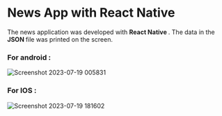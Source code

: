 # News App with React Native
<p> The news application was developed with <b> React Native </b> . The data in the <b> JSON  </b> file was printed on the screen. </p>


<h3> For android : </h3>

![Screenshot 2023-07-19 005831](https://github.com/edakaraman/news_app/assets/95571155/11e7217a-a4a3-48bd-ac9a-b3bd13da3980)




<h3> For IOS : </h3>


![Screenshot 2023-07-19 181602](https://github.com/edakaraman/news_app/assets/95571155/88a2b22e-47c9-4a29-83f6-6263c83c736d)


